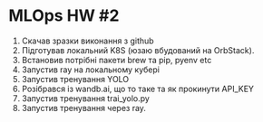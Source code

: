 # MLOps HW #2

1. Скачав зразки виконання з github
2. Підготував локальний K8S (юзаю вбудований на OrbStack).
3. Встановив потрібні пакети brew та pip, pyenv etc
4. Запустив ray на локальному кубері
5. Запустив тренування YOLO
6. Розібрався із wandb.ai, що то таке та як прокинути API_KEY
7. Запустив тренування trai_yolo.py
8. Запустив тренування через ray.

 